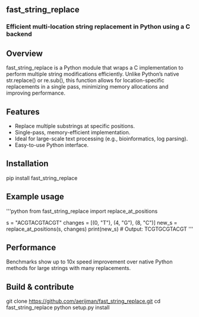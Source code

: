 ## fast_string_replace
### Efficient multi-location string replacement in Python using a C backend

## Overview
fast_string_replace is a Python module that wraps a C implementation to perform multiple string modifications efficiently. Unlike Python’s native str.replace() or re.sub(), this function allows for location-specific replacements in a single pass, minimizing memory allocations and improving performance.

## Features
* Replace multiple substrings at specific positions.
* Single-pass, memory-efficient implementation.
* Ideal for large-scale text processing (e.g., bioinformatics, log parsing).
* Easy-to-use Python interface.

## Installation
pip install fast_string_replace

## Example usage
'''python
from fast_string_replace import replace_at_positions

s = "ACGTACGTACGT"
changes = [(0, "T"), (4, "G"), (8, "C")]
new_s = replace_at_positions(s, changes)
print(new_s)  # Output: TCGTGCGTACGT
'''

## Performance
Benchmarks show up to 10x speed improvement over native Python methods for large strings with many replacements.

## Build & contribute
git clone https://github.com/aerijman/fast_string_replace.git
cd fast_string_replace
python setup.py install


